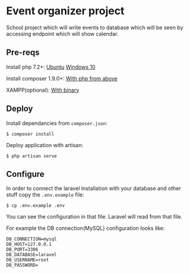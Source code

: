 # Event organizer project

School project which will write events to database which will be seen by accessing endpoint which will show calendar.

## Pre-reqs

Install php 7.2+: [Ubuntu](https://www.vultr.com/docs/configure-php-7-2-on-ubuntu-18-04) [Windows 10](https://www.dorusomcutean.com/how-to-install-php-7-2-on-windows/)

Install composer 1.9.0+: [With php from above](https://getcomposer.org/download/)

XAMPP(optional): [With binary](https://www.apachefriends.org/download.html)

## Deploy

Install dependancies from `composer.json`: 
```
$ composer install
```

Deploy application with artisan:
```
$ php artisan serve
```

## Configure

In order to connect the laravel installation with your database and other stuff copy the `.env.example` file:
```
$ cp .env.example .env
```

You can see the configuration in that file. Laravel will read from that file.

For example the DB connection(MySQL) configuration looks like:
```
DB_CONNECTION=mysql
DB_HOST=127.0.0.1
DB_PORT=3306
DB_DATABASE=laravel
DB_USERNAME=root
DB_PASSWORD=
```


